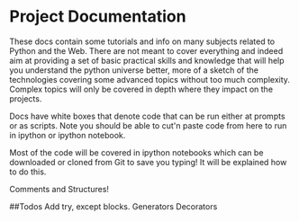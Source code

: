 # Project Documentation

These docs contain some tutorials and info on many subjects related to Python and the Web.  There are not meant to cover everything and indeed aim at providing a set of basic practical skills and knowledge that will help you understand the python universe better, more of a sketch of the technologies covering some advanced topics without too much complexity.  Complex topics will only be covered in depth where they impact on the projects.

Docs have white boxes that denote code that can be run either at prompts or as scripts.  Note you should be able to cut'n paste code from here to run in ipython or ipython notebook.

Most of the code will be covered in ipython notebooks which can be downloaded or cloned from Git to save you typing!  It will be explained how to do this.

Comments and Structures!

##Todos
Add try, except blocks.
Generators
Decorators


